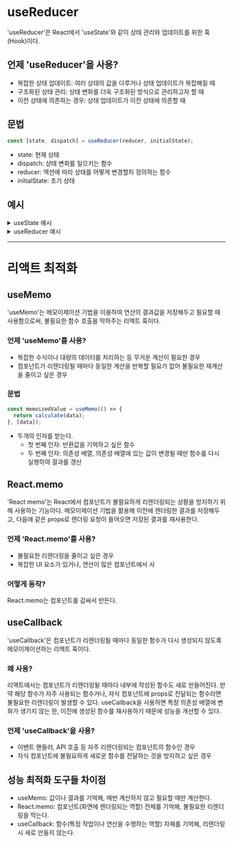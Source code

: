# useReducer
'useReducer'은 React에서 'useState'와 같이 상태 관리와 업데이트를 위한 훅(Hook)이다.
## 언제 'useReducer'을 사용?
- 복잡한 상태 업데이트: 여러 상태의 값을 다루거나 상태 업데이트가 복잡해질 때
- 구조화된 상태 관리: 상태 변화를 더욱 구조화된 방식으로 관리하고자 할 때
- 이전 상태에 의존하는 경우: 상태 업데이트가 이전 상태에 의존할 때
## 문법
```javascript
const [state, dispatch] = useReducer(reducer, initialState);
```
- state: 현재 상태
- dispatch: 상태 변화를 일으키는 함수
- reducer: 액션에 따라 상태를 어떻게 변경할지 정의하는 함수
- initialState: 초기 상태
## 예시
<details>
  <summary>useState 예시</summary>

  ![image](https://github.com/user-attachments/assets/d07c8116-516d-4ae9-82e0-3f9fde46d9c7)
</details>
<details>
  <summary>useReducer 예시</summary>

  ![image](https://github.com/user-attachments/assets/15950bbd-da91-4855-bfbb-a0e6eb90d133)
</details>

***

# 리액트 최적화
## useMemo
'useMemo'는 메모이제이션 기법을 이용하여 연산의 결과값을 저장해두고 필요할 때 사용함으로써, 불필요한 함수 호출을 막하주는 리액트 훅이다.
### 언제 'useMemo'를 사용?
- 복잡한 수식이나 대량의 데이터를 처리하는 등 무거운 계산이 필요한 경우
- 컴포넌트가 리렌더링될 때마다 동일한 계산을 반복할 필요가 없어 불필요한 재계산을 줄이고 싶은 경우
### 문법
```javascript
const memoizedValue = useMemo(() => {
  return calculate(data);
}, [data]);
```
- 두개의 인자를 받는다.
  - 첫 번째 인자: 반환값을 기억하고 싶은 함수
  - 두 번째 인자: 의존성 배열, 의존성 배열에 있는 값이 변경될 때만 함수를 다시 실행하여 결과를 갱신

## React.memo
'React memo'는 React에서 컴포넌트가 불필요하게 리렌더링되는 상황을 방지하기 위해 사용하는 기능이다.
메모이제이션 기법을 활용해 이전에 렌더링한 결과를 저장해두고, 다음에 같은 props로 렌더링 요청이 들어오면 저장된 결과를 재사용한다.
### 언제 'React.memo'를 사용?
- 불필요한 리렌더링을 줄이고 싶은 경우
- 복잡한 UI 요소가 있거나, 연산이 많은 컴포넌트에서 사
### 어떻게 동작?
React.memo는 컴포넌트를 감싸서 만든다.

## useCallback
'useCallback'은 컴포넌트가 리렌더링될 때마다 동일한 함수가 다시 생성되지 않도록 메모이제이션하는 리액트 훅이다.
### 왜 사용?
리액트에서는 컴포넌트가 리렌더링될 때마다 내부에 작성된 함수도 새로 만들어진다. 만약 해당 함수가 자주 사용되는 함수거나, 자식 컴포넌트에 props로 전달되는 함수라면 불필요한 리렌더링이 발생할 수 있다. useCallback을 사용하면 특정 의존성 배열에 변화가 생기지 않는 한, 이전에 생성된 함수를 재사용하기 때문에 성능을 개선할 수 있다.
### 언제 'useCallback'을 사용?
- 이벤트 핸들러, API 호출 등 자주 리렌더링되는 컴포넌트의 함수인 경우
- 자식 컴포넌트에 불필요하게 새로운 함수를 전달하는 것을 방지하고 싶은 경우

## 성능 최적화 도구들 차이점
- useMemo: 값이나 결과를 기억해, 매번 계산하지 않고 필요할 때만 계산한다.
- React.memo: 컴포넌트(화면에 렌더링되는 역할) 전체를 기억해, 불필요한 리렌더링을 막는다.
- useCallback: 함수(특정 작업이나 연산을 수행하는 역할) 자체를 기억해, 리렌더링 시 새로 만들지 않는다.

